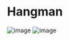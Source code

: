 # Hangman

![image](https://user-images.githubusercontent.com/77882744/162020298-a785de1a-7378-4867-bc23-ff27de9b7eab.png)
![image](https://user-images.githubusercontent.com/77882744/162020495-2366a72e-2e19-4d7a-9318-109fe93e7043.png)
